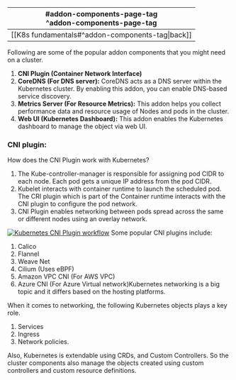 | #addon-components-page-tag<br>^addon-components-page-tag |
| -------------------------------------------------------- |
| [[K8s fundamentals#^addon-components-tag\|back]]         |

Following are some of the popular addon components that you might need on a cluster.

1. **CNI Plugin (Container Network Interface)**
2. **CoreDNS (For DNS server):** CoreDNS acts as a DNS server within the Kubernetes cluster. By enabling this addon, you can enable DNS-based service discovery.
3. **Metrics Server (For Resource Metrics):** This addon helps you collect performance data and resource usage of Nodes and pods in the cluster.
4. **Web UI (Kubernetes Dashboard):** This addon enables the Kubernetes dashboard to manage the object via web UI.

### CNI plugin:

How does the CNI Plugin work with Kubernetes?

1. The Kube-controller-manager is responsible for assigning pod CIDR to each node. Each pod gets a unique IP address from the pod CIDR.
2. Kubelet interacts with container runtime to launch the scheduled pod. The CRI plugin which is part of the Container runtime interacts with the CNI plugin to configure the pod network.
3. CNI Plugin enables networking between pods spread across the same or different nodes using an overlay network.

[![Kubernetes CNI Plugin workflow](https://devopscube.com/wp-content/uploads/2023/01/image-18.png)](https://devopscube.com/wp-content/uploads/2023/01/image-18.png)
Some popular CNI plugins include:
1. Calico
2. Flannel
3. Weave Net
4. Cilium (Uses eBPF)
5. Amazon VPC CNI (For AWS VPC)
6. Azure CNI (For Azure Virtual network)Kubernetes networking is a big topic and it differs based on the hosting platforms.


When it comes to networking, the following Kubernetes objects plays a key role.

1. Services
2. Ingress
3. Network policies.

Also, Kubernetes is extendable using CRDs, and Custom Controllers. So the cluster components also manage the objects created using custom controllers and custom resource definitions.